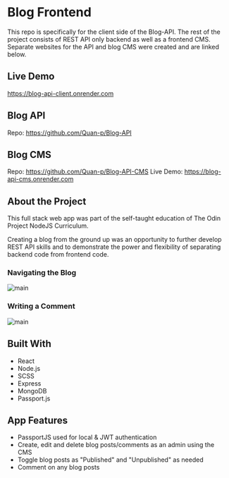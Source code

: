 # Blog Frontend

This repo is specifically for the client side of the Blog-API. The rest of the project consists of REST API only backend as well as a frontend CMS. Separate websites for the API and blog CMS were created and are linked below.

## Live Demo

https://blog-api-client.onrender.com

## Blog API

Repo: https://github.com/Quan-p/Blog-API

## Blog CMS

Repo: https://github.com/Quan-p/Blog-API-CMS
Live Demo: https://blog-api-cms.onrender.com

## About the Project

This full stack web app was part of the self-taught education of The Odin Project NodeJS Curriculum.

Creating a blog from the ground up was an opportunity to further develop REST API skills and to demonstrate the power and flexibility of separating backend code from frontend code.

### Navigating the Blog

![main](https://github.com/Quan-p/Members-Only/blob/main/public/gifs/Client01.gif)

### Writing a Comment

![main](https://github.com/Quan-p/Members-Only/blob/main/public/gifs/Client02.gif)

## Built With

-   React
-   Node.js
-   SCSS
-   Express
-   MongoDB
-   Passport.js

## App Features

-   PassportJS used for local & JWT authentication
-   Create, edit and delete blog posts/comments as an admin using the CMS
-   Toggle blog posts as "Published" and "Unpublished" as needed
-   Comment on any blog posts
